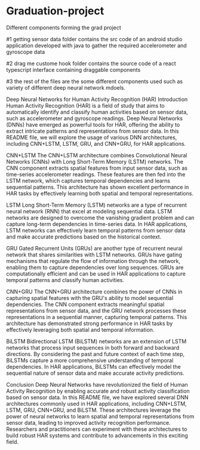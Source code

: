 # Graduation-project
Different components forming the grad project


#1 getting sensor data folder contains the src code of an android studio application developed with java to gather the required accelerometer and gyroscope data





#2 drag me custome hook folder contains the source code of a react typescript interface containing draggable components





#3 the rest of the files are the some different components used such as variety of different deep neural network mdoels.





Deep Neural Networks for Human Activity Recognition (HAR)
Introduction
Human Activity Recognition (HAR) is a field of study that aims to automatically identify and classify human activities based on sensor data, such as accelerometer and gyroscope readings. Deep Neural Networks (DNNs) have emerged as powerful tools for HAR, offering the ability to extract intricate patterns and representations from sensor data. In this README file, we will explore the usage of various DNN architectures, including CNN+LSTM, LSTM, GRU, and CNN+GRU, for HAR applications.

CNN+LSTM
The CNN+LSTM architecture combines Convolutional Neural Networks (CNNs) with Long Short-Term Memory (LSTM) networks. The CNN component extracts spatial features from input sensor data, such as time-series accelerometer readings. These features are then fed into the LSTM network, which captures temporal dependencies and learns sequential patterns. This architecture has shown excellent performance in HAR tasks by effectively learning both spatial and temporal representations.

LSTM
Long Short-Term Memory (LSTM) networks are a type of recurrent neural network (RNN) that excel at modeling sequential data. LSTM networks are designed to overcome the vanishing gradient problem and can capture long-term dependencies in time-series data. In HAR applications, LSTM networks can effectively learn temporal patterns from sensor data and make accurate predictions based on the historical context.

GRU
Gated Recurrent Units (GRUs) are another type of recurrent neural network that shares similarities with LSTM networks. GRUs have gating mechanisms that regulate the flow of information through the network, enabling them to capture dependencies over long sequences. GRUs are computationally efficient and can be used in HAR applications to capture temporal patterns and classify human activities.

CNN+GRU
The CNN+GRU architecture combines the power of CNNs in capturing spatial features with the GRU's ability to model sequential dependencies. The CNN component extracts meaningful spatial representations from sensor data, and the GRU network processes these representations in a sequential manner, capturing temporal patterns. This architecture has demonstrated strong performance in HAR tasks by effectively leveraging both spatial and temporal information.

BiLSTM
Bidirectional LSTM (BiLSTM) networks are an extension of LSTM networks that process input sequences in both forward and backward directions. By considering the past and future context of each time step, BiLSTMs capture a more comprehensive understanding of temporal dependencies. In HAR applications, BiLSTMs can effectively model the sequential nature of sensor data and make accurate activity predictions.

Conclusion
Deep Neural Networks have revolutionized the field of Human Activity Recognition by enabling accurate and robust activity classification based on sensor data. In this README file, we have explored several DNN architectures commonly used in HAR applications, including CNN+LSTM, LSTM, GRU, CNN+GRU, and BiLSTM. These architectures leverage the power of neural networks to learn spatial and temporal representations from sensor data, leading to improved activity recognition performance. Researchers and practitioners can experiment with these architectures to build robust HAR systems and contribute to advancements in this exciting field.
